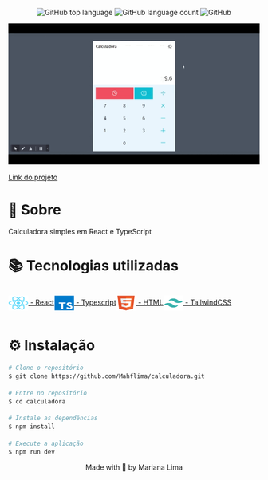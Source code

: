 
<p align="center" margin-top="25px" >
  <img alt="GitHub top language" src="https://img.shields.io/github/languages/top/Mahflima/calculadora?color=015F43">

  <img alt="GitHub language count" src="https://img.shields.io/github/languages/count/Mahlima/calculadora?color=00875F">

  <img alt="GitHub" src="https://img.shields.io/github/license/Mahflima/calculadora?color=81D8F7">
</p>

<img src="./src/assets/calculadora.gif">

<a href="https://calculadora-three-pied.vercel.app/">Link do projeto</a>

# 🧠 Sobre

Calculadora simples em React e TypeScript


# 📚 Tecnologias utilizadas

<div style="display: flex">
  
  <a href="https://reactjs.org/"><img align="center" alt="Hideki-React" height="30" width="40" src="https://raw.githubusercontent.com/devicons/devicon/master/icons/react/react-original.svg"> - React</a><br/>
  
  <a href="https://www.typescriptlang.org/"><img align="center" alt="Hideki-Ts" height="30" width="40" src="https://raw.githubusercontent.com/devicons/devicon/master/icons/typescript/typescript-plain.svg"> - Typescript</a><br/>
  
  <a href="https://reactjs.org/"><img align="center" alt="Hideki-HTML" height="30" width="40" src="https://raw.githubusercontent.com/devicons/devicon/master/icons/html5/html5-original.svg"> - HTML</a><br/>
  
  <a href="https://sass-lang.com/"><img align="center" alt="Hideki-Tailwind" height="30" width="40" src="https://raw.githubusercontent.com/devicons/devicon/1119b9f84c0290e0f0b38982099a2bd027a48bf1/icons/tailwindcss/tailwindcss-plain.svg"> - TailwindCSS</a><br/>
  
</div>
    
# ⚙️ Instalação

```bash
# Clone o repositório
$ git clone https://github.com/Mahflima/calculadora.git

# Entre no repositório
$ cd calculadora

# Instale as dependências
$ npm install

# Execute a aplicação
$ npm run dev
```

<p align="center">Made with 💜 by Mariana Lima</p>
